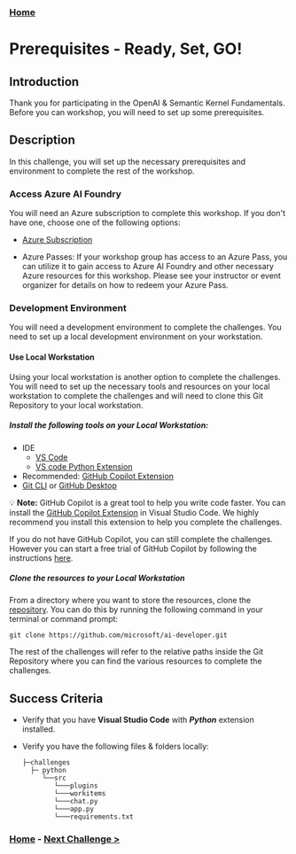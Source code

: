 ### **[Home](../README.md)**

# Prerequisites - Ready, Set, GO!

## Introduction

Thank you for participating in the OpenAI & Semantic Kernel Fundamentals. Before you can workshop, you will need to set up some prerequisites.

## Description

In this challenge, you will set up the necessary prerequisites and environment to complete the rest of the workshop.

### Access Azure AI Foundry

You will need an Azure subscription to complete this workshop. If you don't have one, choose one of the following options:

- [Azure Subscription](https://azure.microsoft.com/en-us/free/)

- Azure Passes: If your workshop group has access to an Azure Pass, you can utilize it to gain access to Azure AI Foundry and other necessary Azure resources for this workshop. Please see your instructor or event organizer for details on how to redeem your Azure Pass.

### Development Environment

You will need a development environment to complete the challenges. You need to set up a local development environment on your workstation.

#### Use Local Workstation

Using your local workstation is another option to complete the challenges. You will need to set up the necessary tools and resources on your local workstation to complete the challenges and will need to clone this Git Repository to your local workstation.

##### Install the following tools on your Local Workstation:

- IDE
  - [VS Code](https://code.visualstudio.com/download)
  - [VS code Python Extension](https://code.visualstudio.com/docs/languages/python)
- Recommended: [GitHub Copilot Extension](https://marketplace.visualstudio.com/items?itemName=GitHub.copilot)
- [Git CLI](https://git-scm.com/downloads) or [GitHub Desktop](https://github.com/apps/desktop)

:bulb: **Note:** GitHub Copilot is a great tool to help you write code faster. You can install the [GitHub Copilot Extension](https://marketplace.visualstudio.com/items?itemName=GitHub.copilot) in Visual Studio Code. We highly recommend you install this extension to help you complete the challenges.

If you do not have GitHub Copilot, you can still complete the challenges. However you can start a free trial of GitHub Copilot by following the instructions [here](https://github.com/features/copilot?ef_id=_k_fdbe5318644f1533620435c241c3e251_k_&OCID=AIDcmmb150vbv1_SEM__k_fdbe5318644f1533620435c241c3e251_k_&msclkid=fdbe5318644f1533620435c241c3e251).
 
##### Clone the resources to your Local Workstation

From a directory where you want to store the resources, clone the [repository](https://github.com/microsoft/ai-developer). You can do this by running the following command in your terminal or command prompt:

  ```console
  git clone https://github.com/microsoft/ai-developer.git
  ```

The rest of the challenges will refer to the relative paths inside the Git Repository where you can find the various resources to complete the challenges.

## Success Criteria

- Verify that you have **Visual Studio Code** with ***Python*** extension installed.
- Verify you have the following files & folders locally:

  ```text
  ├─challenges
    ├─ python
       └──src
          └───plugins
          └───workitems
          └───chat.py
          └───app.py
          └───requirements.txt
  ```

### **[Home](../README.md)** - [Next Challenge >](./Challenge-01.md)
